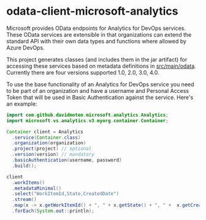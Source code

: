# odata-client-microsoft-analytics

Microsoft provides OData endpoints for Analytics for DevOps services. These OData services are extensible in that organizations can extend the standard API with their own data types and functions where allowed by Azure DevOps.

This project generates classes (and includes them in the jar artifact) for accessing these services based on metadata definitions in [src/main/odata](src/main/odata). Currently there are four versions supported 1.0, 2.0, 3.0, 4.0. 

To use the base functionality of an Analytics for DevOps service you need to be part of an organization and have a username and Personal Access Token that will be used in Basic Authentication against the service. Here's an example:

```java
import com.github.davidmoten.microsoft.analytics.Analytics;
import microsoft.vs.analytics.v3.myorg.container.Container;

Container client = Analytics 
  .service(Container.class) 
  .organization(organization) 
  .project(project) // optional
  .version(version) // mandatory
  .basicAuthentication(username, password) 
  .build();

client
  .workItems()
  .metadataMinimal()
  .select("WorkItemId,State,CreatedDate")
  .stream()
  .map(x -> x.getWorkItemId() + ", " + x.getState() + ", " +  x.getCreatedDate()) 
  .forEach(System.out::println); 
```
   
